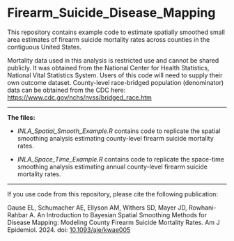# Firearm_Suicide_Disease_Mapping

This repository contains example code to estimate spatially smoothed small area estimates of firearm suicide mortality rates across counties in the contiguous United States. 

Mortality data used in this analysis is restricted use and cannot be shared publicly. It was obtained from the National Center for Health Statistics, National Vital Statistics System. Users of this code will need to supply their own outcome dataset. County-level race-bridged population (denominator) data can be obtained from the CDC here: https://www.cdc.gov/nchs/nvss/bridged_race.htm


--------------
**The files:** 

- *INLA_Spatial_Smooth_Example.R* contains code to replicate the spatial smoothing analysis estimating county-level firearm suicide mortality rates. 
  
- *INLA_Space_Time_Example.R* contains code to replicate the space-time smoothing analysis estimating annual county-level firearm suicide mortality rates.

--------------

If you use code from this repository, please cite the following publication:

Gause EL, Schumacher AE, Ellyson AM, Withers SD, Mayer JD, Rowhani-Rahbar A. An Introduction to Bayesian Spatial Smoothing Methods for Disease Mapping: Modeling County Firearm Suicide Mortality Rates. Am J Epidemiol. 2024. doi: [10.1093/aje/kwae005](https://academic.oup.com/aje/advance-article-abstract/doi/10.1093/aje/kwae005/7610989?utm_source=advanceaccess&utm_campaign=aje&utm_medium=email)

